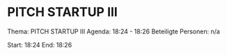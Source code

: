 # PITCH STARTUP III
Thema: PITCH STARTUP III
Agenda: 18:24 - 18:26
Beteiligte Personen: n/a

Start: 18:24
End: 18:26
